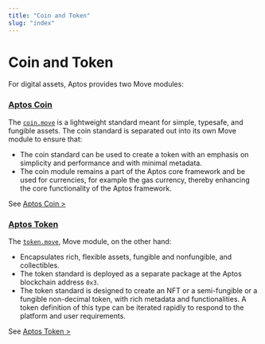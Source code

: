 ```yaml
---
title: "Coin and Token"
slug: "index"
---
```


# Coin and Token

For digital assets, Aptos provides two Move modules:

### [Aptos Coin](aptos-coin)

The [`coin.move`](https://github.com/aptos-labs/aptos-core/blob/main/aptos-move/framework/aptos-framework/sources/coin.move) is a lightweight standard meant for simple, typesafe, and fungible assets. The coin standard is separated out into its own Move module to ensure that:
  - The coin standard can be used to create a token with an emphasis on simplicity and performance and with minimal metadata. 
  - The coin module remains a part of the Aptos core framework and be used for currencies, for example the gas currency, thereby enhancing the core functionality of the Aptos framework.

See [Aptos Coin >](aptos-coin)

### [Aptos Token](aptos-token)

The [`token.move`](https://github.com/aptos-labs/aptos-core/blob/main/aptos-move/framework/aptos-token/sources/token.move), Move module, on the other hand:

- Encapsulates rich, flexible assets, fungible and nonfungible, and collectibles. 
- The token standard is deployed as a separate package at the Aptos blockchain address `0x3`. 
- The token standard is designed to create an NFT or a semi-fungible or a fungible non-decimal token, with rich metadata and functionalities. A token definition of this type can be iterated rapidly to respond to the platform and user requirements. 

See [Aptos Token >](aptos-token)
